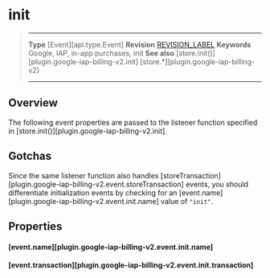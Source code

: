 # init

> --------------------- ------------------------------------------------------------------------------------------
> __Type__              [Event][api.type.Event]
> __Revision__          [REVISION_LABEL](REVISION_URL)
> __Keywords__          Google, IAP, in-app purchases, init
> __See also__			[store.init()][plugin.google-iap-billing-v2.init]
>						[store.*][plugin.google-iap-billing-v2]
> --------------------- ------------------------------------------------------------------------------------------


## Overview

The following event properties are passed to the listener function specified in [store.init()][plugin.google-iap-billing-v2.init].


## Gotchas

Since the same listener function also handles [storeTransaction][plugin.google-iap-billing-v2.event.storeTransaction] events, you should differentiate initialization events by checking for an [event.name][plugin.google-iap-billing-v2.event.init.name] value of `"init"`.


## Properties

#### [event.name][plugin.google-iap-billing-v2.event.init.name]

#### [event.transaction][plugin.google-iap-billing-v2.event.init.transaction]
